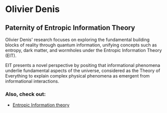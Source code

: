 # Olivier Denis
## Paternity of Entropic Information Theory

Olivier Denis' research focuses on exploring the fundamental building blocks of reality through quantum information, unifying concepts such as entropy, dark matter, and wormholes under the Entropic Information Theory (EIT). 

EIT presents a novel perspective by positing that informational phenomena underlie fundamental aspects of the universe, considered as the Theory of Everything to explain complex physical phenomena as emergent from informational interactions.

### Also, check out:

- [Entropic Information theory](https://olivierdenis.github.io/Entropic-Information-Theory)
